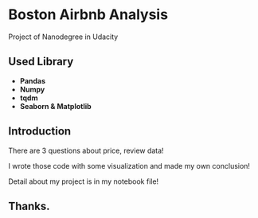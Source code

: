# Boston Airbnb Analysis
Project of Nanodegree in Udacity

## Used Library

* **Pandas**
* **Numpy**
* **tqdm**
* **Seaborn & Matplotlib**

## Introduction

There are 3 questions about price, review data!

I wrote those code with some visualization and made my own conclusion!

Detail about my project is in my notebook file!

## Thanks.
